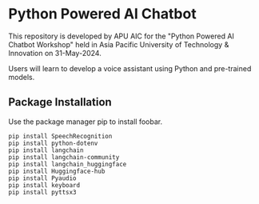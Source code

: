 # Python Powered AI Chatbot
This repository is developed by APU AIC for the "Python Powered AI Chatbot Workshop" held in Asia Pacific University of Technology & Innovation on 31-May-2024.

Users will learn to develop a voice assistant using Python and pre-trained models.

## Package Installation
Use the package manager pip to install foobar.
```
pip install SpeechRecognition
pip install python-dotenv
pip install langchain
pip install langchain-community
pip install langchain_huggingface
pip install Huggingface-hub
pip install Pyaudio
pip install keyboard
pip install pyttsx3
```
